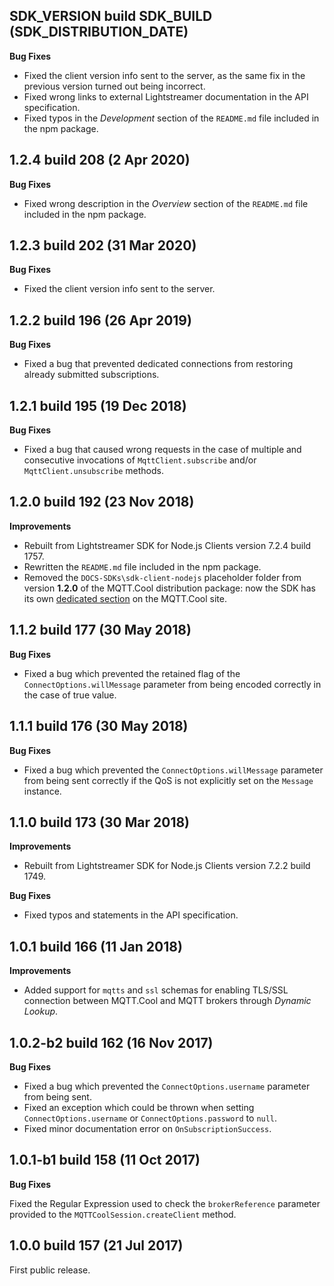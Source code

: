 SDK_VERSION build SDK_BUILD (SDK_DISTRIBUTION_DATE)
-----------------------------

**Bug Fixes**

- Fixed the client version info sent to the server, as the same fix in the previous version turned out being incorrect.
- Fixed wrong links to external Lightstreamer documentation in the API specification.
- Fixed typos in the _Development_ section of the `README.md` file included in the npm package.


1.2.4 build 208 (2 Apr 2020)
-----------------------------

**Bug Fixes**

- Fixed wrong description in the _Overview_ section of the `README.md` file included in the npm package.


1.2.3 build 202 (31 Mar 2020)
-----------------------------

**Bug Fixes**

- Fixed the client version info sent to the server.



1.2.2 build 196 (26 Apr 2019)
-----------------------------

**Bug Fixes**

- Fixed a bug that prevented dedicated connections from restoring already
submitted subscriptions.



1.2.1 build 195 (19 Dec 2018)
-----------------------------

**Bug Fixes**

- Fixed a bug that caused wrong requests in the case of multiple and consecutive
  invocations of `MqttClient.subscribe` and/or `MqttClient.unsubscribe` methods.



1.2.0 build 192 (23 Nov 2018)
-----------------------------

**Improvements**

- Rebuilt from Lightstreamer SDK for Node.js Clients version 7.2.4 build 1757.
- Rewritten the `README.md` file included in the npm package.
- Removed the `DOCS-SDKs\sdk-client-nodejs` placeholder folder from version
  **1.2.0** of the MQTT.Cool distribution package: now the SDK has its own
  [dedicated section](https://mqtt.cool/download/nodejs-client-sdk-latest/) on the
  MQTT.Cool site.



1.1.2 build 177 (30 May 2018)
-----------------------------

**Bug Fixes**

- Fixed a bug which prevented the retained flag of the `ConnectOptions.willMessage`
  parameter from being encoded correctly in the case of true value.



1.1.1 build 176 (30 May 2018)
----------------------------

**Bug Fixes**

- Fixed a bug which prevented the `ConnectOptions.willMessage` parameter from
  being sent correctly if the QoS is not explicitly set on the `Message` instance.



1.1.0 build 173 (30 Mar 2018)
-----------------------------

**Improvements**

- Rebuilt from Lightstreamer SDK for Node.js Clients version 7.2.2 build 1749.

**Bug Fixes**

- Fixed typos and statements in the API specification.



1.0.1 build 166 (11 Jan 2018)
-----------------------------

**Improvements**

- Added support for `mqtts` and `ssl` schemas for enabling TLS/SSL connection
  between MQTT.Cool and MQTT brokers through _Dynamic Lookup_.



1.0.2-b2 build 162 (16 Nov 2017)
--------------------------------

**Bug Fixes**

- Fixed a bug which prevented the `ConnectOptions.username` parameter from being
  sent.
- Fixed an exception which could be thrown when setting `ConnectOptions.username`
  or `ConnectOptions.password` to `null`.
- Fixed minor documentation error on `OnSubscriptionSuccess`.



1.0.1-b1 build 158 (11 Oct 2017)
--------------------------------

**Bug Fixes**

Fixed the Regular Expression used to check the `brokerReference` parameter
provided to the `MQTTCoolSession.createClient` method.



1.0.0 build 157 (21 Jul 2017)
-----------------------------

First public release.